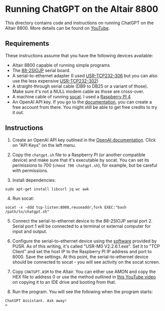 # Running ChatGPT on the Altair 8800

This directory contains code and instructions on running ChatGPT on the Altair 8800. More details can be found on [YouTube](https://www.youtube.com/watch?v=d6jKWQAkzLc).

## Requirements

These instructions assume that you have the following devices available:
* Altair 8800 capable of running simple programs
* The [88-2SIOJP](https://deramp.com/2SIOJP.html) serial board.
* A serial-to-ethernet adapter (I used [USR-TCP232-306](https://amzn.to/4cfMqlt) but you can also use the less expensive [USR-TCP232-302](https://amzn.to/4aiouwa))
* A straight-through serial cable (DB9 to DB25 or a variant of those). Make sure it's not a NULL modem cable as those are cross-over.
* A machine cable of running [socat](https://www.redhat.com/sysadmin/getting-started-socat). I used a [Raspberry PI 4](https://amzn.to/49UWn6m)
* An OpenAI API key. If you go to the [documentation](https://platform.openai.com/docs/overview), you can create a free account from there. You might still be able to get free credits to try it out.

## Instructions

1. Create an OpenAI API key outlined in the [OpenAI documentation](https://platform.openai.com/docs/overview). Click on "API Keys" on the left menu.

2. Copy the `chatgpt.sh` file to a Raspberry PI (or another compatible device) and make sure that it's executable by socat. You can set its permissions to 700 (`chmod 700 chatgpt.sh`), for example, but be careful with permissions.

3. Install dependencies:

```
sudo apt-get install libcurl jq wc awk
```

4. Run socat:

```
socat -x -ddd tcp-listen:8000,reuseaddr,fork EXEC:"bash /path/to/chatgpt.sh"
```

5. Connect the serial-to-ethernet device to the 88-2SIOJP serial port 2. Serial port 1 will be connected to a terminal or external computer for input and output.

6. Configure the serial-to-ethernet device using the [software](https://www.pusr.com/support/downloads) provided by PUSR. As of this writing, it's called "USR-M0 V2.2.6.1.exe". Set it to "TCP Client" and set the host IP to the Raspberry PI IP address and port to 8000. Save the settings. At this point, the serial-to-ethernet device should be connected to socat - you will see activity on the socat screen.

7. Copy `CHATGPT.ASM` to the Altair. You can either use AMON and copy the HEX file to address 0 or use the method outlined in [this YouTube video](https://www.youtube.com/watch?v=lt8m1Byoukw) on copying it to an IDE drive and booting from that.

8. Run the program. You will see the following when the program starts:

```
ChatGPT Assistant. Ask away!
>
```
